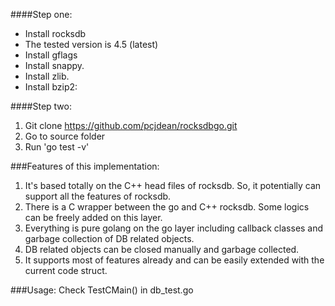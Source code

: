 ####Step one:

 * Install rocksdb 
 * The tested version is 4.5 (latest)
 * Install gflags
 * Install snappy.
 * Install zlib.
 * Install bzip2:

####Step two:

 1. Git clone https://github.com/pcjdean/rocksdbgo.git
 2. Go to source folder
 3. Run  'go test -v'

###Features of this implementation:

 1. It's based totally on the C++ head files of rocksdb. So, it potentially can support all the features of rocksdb.
 2. There is a C wrapper between the go and C++ rocksdb. Some logics can be freely added on this layer.
 3. Everything is pure golang on the go layer including callback classes and garbage collection of DB related objects. 
 4. DB related objects can be closed manually and garbage collected.
 5. It supports most of features already and can be easily extended with the current code struct.

###Usage:
Check TestCMain() in db_test.go
